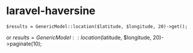 # laravel-haversine

    $results = GenericModel::location($latitude, $longitude, 20)->get();

or
    $results = GenericModel::location($latitude, $longitude, 20)->paginate(10);
